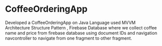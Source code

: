 # CoffeeOrderingApp
Developed a CoffeeOrderingApp on Java Language used MVVM Architecture Structure Pattern , Firebase Database where we collect coffee name and price from firebase database using document IDs  and navigation navcontroller to navigate from one fragment to other fragment.
